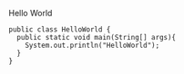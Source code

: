 Hello World
```
public class HelloWorld {
  public static void main(String[] args){
    System.out.println("HelloWorld");
  }
}
```
